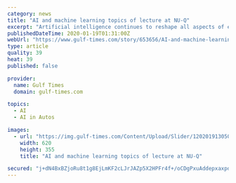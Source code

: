 ```yaml
---
category: news
title: "AI and machine learning topics of lecture at NU-Q"
excerpt: "Artificial intelligence continues to reshape all aspects of everyday life. From driverless cars and supermarkets with no cashiers to factory automation and e-learning, the rollout of machine ..."
publishedDateTime: 2020-01-19T01:31:00Z
webUrl: "https://www.gulf-times.com/story/653656/AI-and-machine-learning-topics-of-lecture-at-NU-Q"
type: article
quality: 39
heat: 39
published: false

provider:
  name: Gulf Times
  domain: gulf-times.com

topics:
  - AI
  - AI in Autos

images:
  - url: "https://img.gulf-times.com/Content/Upload/Slider/120201913050956207162.jpg"
    width: 620
    height: 355
    title: "AI and machine learning topics of lecture at NU-Q"

secured: "j+dN4BxBZjoRu8t1g8EjLmKF2cLJrJAZp5X2HPFr4f+/oCDgPxuAddepxaxpdommkKiwxfC+vv3CC9ar23WdvrxXWv7WcRV3m9frLjnYREqxPlf1bg+qUiNPCpZ/fTiyEByrc+5UcNxKyYTxlDvH7wXp2qvN4tMfGyeoUlQIxVPUZf+EXQ+2R5qEwXVdl+z4A85XWcJBtqls14Scns85TBXk30LRncHM4sMr33Dol8PMjrAt5u446lTmIgImWsODwVV2nFqBdSc3qMf049usfU3RpFV6Yi5M0/HIbiI29kW24cjq9lnrB5FI4GpwW1CH;7j61L01TjA2gi6H10wdLsA=="
---
```


